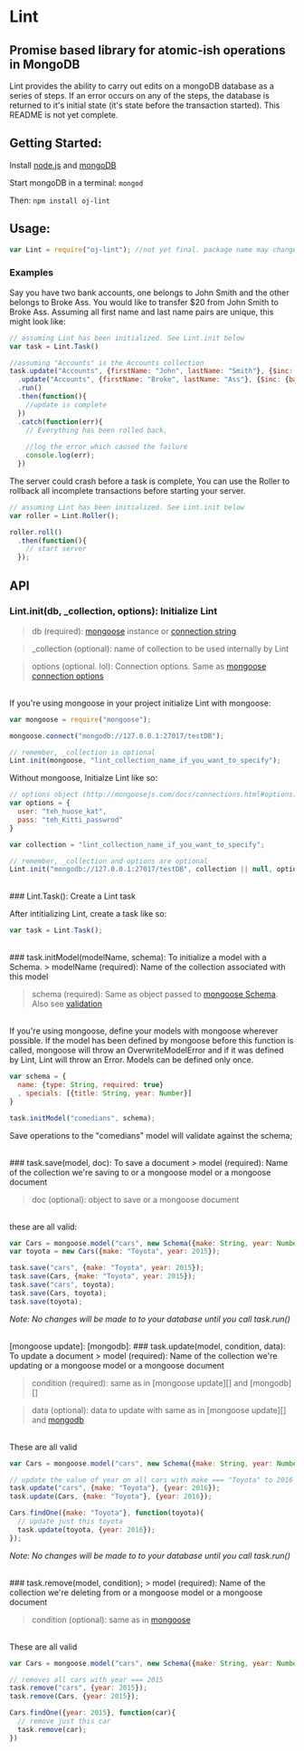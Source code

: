 # Lint
## Promise based library for atomic-ish operations in MongoDB

Lint provides the ability to carry out edits on a mongoDB database as a series of steps. If an error occurs on any of the steps, the database is returned to it's initial state (it's state before the transaction started). This README is not yet complete.

## Getting Started:

Install [node.js](https://nodejs.org) and [mongoDB](https://www.mongodb.com/download-center)

Start mongoDB in a terminal: ```mongod```

Then:
```npm install oj-lint```

## Usage:
```javascript
var Lint = require("oj-lint"); //not yet final. package name may change
```

### Examples
Say you have two bank accounts, one belongs to John Smith and the other belongs to Broke Ass. You would like to transfer $20 from John Smith to Broke Ass. Assuming all first name and last name pairs are unique, this might look like:

```javascript
// assuming Lint has been initialized. See Lint.init below
var task = Lint.Task()

//assuming "Accounts" is the Accounts collection
task.update("Accounts", {firstName: "John", lastName: "Smith"}, {$inc: {balance: -20}})
  .update("Accounts", {firstName: "Broke", lastName: "Ass"}, {$inc: {balance: 20}})
  .run()
  .then(function(){
    //update is complete
  })
  .catch(function(err){
    // Everything has been rolled back.
    
    //log the error which caused the failure
    console.log(err);
  })
```

The server could crash before a task is complete, You can use the Roller to rollback all incomplete transactions before starting your server.

```javascript
// assuming Lint has been initialized. See Lint.init below
var roller = Lint.Roller();

roller.roll()
  .then(function(){
    // start server
  });
```

## API

### Lint.init(db, _collection, options): Initialize Lint
> db (required): [mongoose](https://github.com/Automattic/mongoose) instance or [connection string](https://docs.mongodb.com/manual/reference/connection-string/)

> _collection (optional): name of collection to be used internally by Lint

> options (optional. lol): Connection options. Same as [mongoose connection options](http://mongoosejs.com/docs/connections.html#options)

<br>If you're using mongoose in your project initialize Lint with mongoose:

```javascript
var mongoose = require("mongoose");

mongoose.connect("mongodb://127.0.0.1:27017/testDB");

// remember, _collection is optional
Lint.init(mongoose, "lint_collection_name_if_you_want_to_specify");
```

Without mongoose, Initialze Lint like so:

```javascript
// options object (http://mongoosejs.com/docs/connections.html#options)
var options = {
  user: "teh_huose_kat",
  pass: "teh_Kitti_passwrod"
}

var collection = "lint_collection_name_if_you_want_to_specify";

// remember, _collection and options are optional
Lint.init("mongodb://127.0.0.1:27017/testDB", collection || null, options || null);
```
<br>
### Lint.Task(): Create a Lint task

After intitializing Lint, create a task like so:

```javascript
var task = Lint.Task();
```
<br>
### task.initModel(modelName, schema): To initialize a model with a Schema.
  > modelName (required): Name of the collection associated with this model
  
  > schema (required): Same as object passed to [mongoose Schema](http://mongoosejs.com/docs/guide.html#definition). Also see [validation](http://mongoosejs.com/docs/validation.html)
  
  <br>If you're using mongoose, define your models with mongoose wherever possible. If the model has been defined by mongoose before this function is called, mongoose will throw an OverwriteModelError and if it was defined by Lint, Lint will throw an Error. Models can be defined only once.
  
  ```javascript
  var schema = {
    name: {type: String, required: true}
    , specials: [{title: String, year: Number}]
  }
  
  task.initModel("comedians", schema);
  ```
  
  Save operations to the "comedians" model will validate against the schema;

<br>
### task.save(model, doc): To save a document</b>
  > model (required): Name of the collection we're saving to or a mongoose model or a mongoose document

  > doc (optional): object to save or a mongoose document
	
  <br>these are all valid:
  
  ```javascript
  var Cars = mongoose.model("cars", new Schema({make: String, year: Number}));
  var toyota = new Cars({make: "Toyota", year: 2015});

  task.save("cars", {make: "Toyota", year: 2015});
  task.save(Cars, {make: "Toyota", year: 2015});
  task.save("cars", toyota);
  task.save(Cars, toyota);
  task.save(toyota);
  ```
  
  *Note: No changes will be made to to your database until you call task.run()*
  
<br> 
[mongoose update]: <http://mongoosejs.com/docs/api.html#model_Model.update> 
[mongodb]: <https://docs.mongodb.com/manual/core/document/#document-query-filter>
### task.update(model, condition, data): To update a document
  > model (required): Name of the collection we're updating or a mongoose model or a mongoose document

  > condition (required): same as in [mongoose update][] and [mongodb][]
  
  > data (optional): data to update with same as in [mongoose update][] and [mongodb](https://docs.mongodb.com/manual/reference/method/db.collection.update/#update-parameter)
  
  <br> These are all valid
 
  ```javascript
  var Cars = mongoose.model("cars", new Schema({make: String, year: Number}));
 
  // update the value of year on all cars with make === "Toyota" to 2016
  task.update("cars", {make: "Toyota"}, {year: 2016});
  task.update(Cars, {make: "Toyota"}, {year: 2016});
  
  Cars.findOne({make: "Toyota"}, function(toyota){
    // update just this toyota
    task.update(toyota, {year: 2016});
  });
 ```
 
  *Note: No changes will be made to to your database until you call task.run()*
  
  <br>
### task.remove(model, condition);
  > model (required): Name of the collection we're deleting from or a mongoose model or a mongoose document
  
  > condition (optional): same as in [mongoose](http://mongoosejs.com/docs/api.html#query_Query-remove)
  
  <br> These are all valid
  
  ```javascript
  var Cars = mongoose.model("cars", new Schema({make: String, year: Number}));
  
  // removes all cars with year === 2015
  task.remove("cars", {year: 2015});
  task.remove(Cars, {year: 2015});
  
  Cars.findOne({year: 2015}, function(car){
    // remove just this car
    task.remove(car);
  })
  ```
